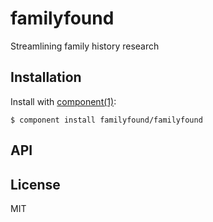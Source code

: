 
# familyfound

  Streamlining family history research

## Installation

  Install with [component(1)](http://component.io):

    $ component install familyfound/familyfound

## API



## License

  MIT
